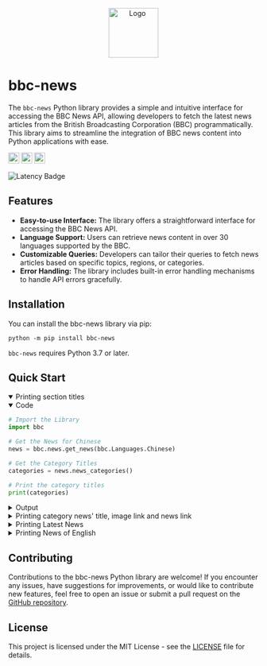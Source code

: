 <p align="center">
    <a href="https://pypi.org/project/bbc-news"><picture><source media="(prefers-color-scheme: dark)" srcset="https://raw.githubusercontent.com/Sayad-Uddin-Tahsin/BBC-News-API/main/Assets/Dark%20Logo.png"><img alt="Logo" src="https://raw.githubusercontent.com/Sayad-Uddin-Tahsin/BBC-News-API/main/Assets/Light%20Logo.png" height=100 width=100></picture></a>
</p>

# bbc-news

The `bbc-news` Python library provides a simple and intuitive interface for accessing the BBC News API, allowing developers to fetch the latest news articles from the British Broadcasting Corporation (BBC) programmatically. This library aims to streamline the integration of BBC news content into Python applications with ease.

<a href="https://pypi.org/project/bbc-news"><img src="https://img.shields.io/pypi/status/bbc-news?label=Status&logo=pypi&logoColor=ffffff" height=22></a>
<a href="https://pypi.org/project/bbc-news"><img src="https://img.shields.io/pypi/v/bbc-news?label=PyPI Version&logo=pypi&logoColor=ffffff" height=22></a>
<a href="https://python.org"><img src="https://img.shields.io/pypi/pyversions/bbc-news?label=Python&logo=python&logoColor=ffdd54" height=22></a>

<picture><source media="(prefers-color-scheme: dark)" srcset="https://web-badge-psi.vercel.app/latency-badge?theme=dark"><img alt="Latency Badge" src="https://web-badge-psi.vercel.app/latency-badge?theme=light"></picture>

## Features
- **Easy-to-use Interface:** The library offers a straightforward interface for accessing the BBC News API.
- **Language Support:** Users can retrieve news content in over 30 languages supported by the BBC.
- **Customizable Queries:** Developers can tailor their queries to fetch news articles based on specific topics, regions, or categories.
- **Error Handling:** The library includes built-in error handling mechanisms to handle API errors gracefully.

## Installation
You can install the bbc-news library via pip:

```console
python -m pip install bbc-news
```
`bbc-news` requires Python 3.7 or later.

## Quick Start

<!-- Example: Printing Categories -->
<details open>
<summary>Printing section titles</summary>

<!-- Code: Start -->
<details open>
<summary>Code</summary>


```python
# Import the Library
import bbc

# Get the News for Chinese
news = bbc.news.get_news(bbc.Languages.Chinese)

# Get the Category Titles
categories = news.news_categories()

# Print the category titles
print(categories)

```

</details>
<!-- Code: End -->

<!-- Output: Start -->
<details>
<summary>Output</summary>

```console
['Top story - Zhongwen', '必看', '深度报道', '新闻时事 趋势动态', '知识资讯 观点角度', '特别推荐', '台湾大选2024']
```

</details>
</details>

<!-- Example: Printing Category News -->
<details>
<summary>Printing category news' title, image link and news link</summary>

<!-- Code: Start -->
<details open>
<summary>Code</summary>


```python
# Import the Library
import bbc

# Get the News for Bengali
news = bbc.news.get_news(bbc.Languages.Bengali)

# Get the Category Titles
categories = news.news_categories()

# Loop through the category titles
for category in categories:
    # Get the Category News
    section_news = news.news_category(category)

    # Loop through the news dictionary
    for news_dict in section_news:
        # Print the Title
        print(news_dict['title'])

        # Print the Image Link
        print(news_dict['image_link'])

        # Print the News Link
        print(news_dict["news_link"])
                
        # Print a Separator Line
        print("---")
```

</details>
<!-- Code: End -->

<!-- Output: Start -->
<details>
<summary>Output</summary>

```console
ভারতের মুহাম্মদ আসফান যেভাবে রাশিয়া-ইউক্রেন যুদ্ধে মারা গেলেন
https://ichef.bbci.co.uk/ace/standard/240/cpsprodpb/fd83/live/b9cd1d20-dc91-11ee-9a5b-e35447f6c53b.jpg
https://www.bbc.com/bengali/articles/c720rl118yro
---
গাজায় বিমান থেকে ফেলা ত্রাণের বস্তার নিচে চাপা পড়ে পাঁচ ফিলিস্তিনি নিহত
https://ichef.bbci.co.uk/ace/standard/240/cpsprodpb/4f7d/live/a3523c10-ddc7-11ee-8bf3-195418ba9285.jpg
https://www.bbc.com/bengali/articles/cd1841llw6eo
---
'বৈশ্বিক গণতান্ত্রিক সূচকে অবনতি বাংলাদেশের'
https://ichef.bbci.co.uk/ace/standard/240/cpsprodpb/d1ea/live/7af76d90-ddbc-11ee-9080-d35818d60ed3.jpg
https://www.bbc.com/bengali/articles/cpv0wvkprwvo
---
গাজার মাঝ বরাবর ইসরায়েল রাস্তা তৈরি করছে কেন ?
https://ichef.bbci.co.uk/ace/standard/240/cpsprodpb/3927/live/81f882d0-dd55-11ee-b292-af90e1cb0639.jpg
https://www.bbc.com/bengali/articles/c1e8zxwqwyno
---
জনসংখ্যা কমায় বিপাকে থাকা দেশগুলো থেকে ভারত, পাকিস্তান, বাংলাদেশ কী পেতে পারে?
https://ichef.bbci.co.uk/ace/standard/240/cpsprodpb/3400/live/a073cc20-dd36-11ee-9a5b-e35447f6c53b.jpg
https://www.bbc.com/bengali/articles/c280gpg8wexo

...
...
...
```

</details>
</details>

<!-- Example: Printing Latest News -->
<details>
<summary>Printing Latest News</summary>

<!-- Code: Start -->
<details open>
<summary>Code</summary>


```python
# Import the Library
import bbc

# Get the Latest News for Arabic
news_list = bbc.news.get_latest_news(bbc.Languages.Arabic)

# Loop through the list
for news_dict in news_list:
    # Print the Title
    print(news_dict['title'])

    # Print the Image Link
    print(news_dict['image_link'])

    # Print the News Link
    print(news_dict["news_link"])
            
    # Print a Separator Line
    print("---")

```

</details>
<!-- Code: End -->

<!-- Output: Start -->
<details>
<summary>Output</summary>

```console
الأمم المتحدة تنتقد إنشاء ممر بحري لإيصال المساعدات في غزة وخمسة قتلى خلال إنزال جوي
https://ichef.bbci.co.uk/ace/standard/240/cpsprodpb/1cc9/live/6e28cad0-ddaa-11ee-be08-970469947e0a.jpg
https://www.bbc.com/arabic/articles/ce9rn7l6r1lo
---
كندا تستأنف تمويل وكالة الأونروا بعد قرار تعليقها
https://ichef.bbci.co.uk/ace/standard/240/cpsprodpb/536e/live/69575680-ddb3-11ee-8bf3-195418ba9285.jpg
https://www.bbc.com/arabic/articles/c9945z477k8o
---
مبادرة إنسانية لغزة من أول بلد أوروبي يعترف بالدولة الفلسطينية
https://ichef.bbci.co.uk/ace/standard/240/cpsprodpb/e629/live/0f753c40-dca5-11ee-b83b-0f87a864f372.jpg
https://www.bbc.com/arabic/articles/cv2ymd20rzjo
---
الضفة الغربية: "رغم محاولتي حماية طفلي إلا أنه قُتِل"!
https://ichef.bbci.co.uk/ace/standard/240/cpsprodpb/98db/live/f707d570-dd97-11ee-8bf3-195418ba9285.jpg
https://www.bbc.com/arabic/articles/c3gm1eg1deko
---
ما الذي نعرفه عن الممر البحري الذي يشرف الجيش الأمريكي على إنشائه قبالة غزة؟
https://ichef.bbci.co.uk/ace/standard/240/cpsprodpb/a783/live/9130c4a0-dd3d-11ee-b83b-0f87a864f372.png
https://www.bbc.com/arabic/articles/clejnlz58x1o
---
صور الأقمار الصناعية تظهر اكتمال الطريق الذي أنشأه الجيش الإسرائيلي عبر غزة
https://ichef.bbci.co.uk/ace/standard/240/cpsprodpb/3dfd/live/3c82b530-dce3-11ee-8f28-259790e80bba.jpg
https://www.bbc.com/arabic/articles/ckk7y2k5117o
---
"مؤامرة إجرامية" يكشف عنها الجيش الأمريكي حاكها أحد جنوده مع الصين
https://ichef.bbci.co.uk/ace/standard/240/cpsprodpb/9cdb/live/66b71d80-dd21-11ee-b83b-0f87a864f372.jpg
https://www.bbc.com/arabic/articles/cj7ve1mr9v9o
---
بياناتك الشخصية متاحة للجميع، فهل هناك طريقة أفضل للحفاظ على خصوصيتها؟
https://ichef.bbci.co.uk/ace/standard/240/cpsprodpb/0cf2/live/c5be7b30-dd93-11ee-8be9-db11b274404f.jpg
https://www.bbc.com/arabic/articles/c3gq1kxjp72o
---
اكتشاف بقايا أحفورية لأقدم غابة في العالم تعود لنحو 400 مليون سنة
https://ichef.bbci.co.uk/ace/standard/240/cpsprodpb/0008/live/18a10cf0-dd3f-11ee-9a5b-e35447f6c53b.jpg
https://www.bbc.com/arabic/articles/c723xvpkplko
```

</details>
</details>

<!-- Example: Printing News of English -->
<details>
<summary>Printing News of English</summary>

<!-- Code: Start -->
<details open>
<summary>Code</summary>


```python
# Import the Library
import bbc
# Get the Latest News for English
news = bbc.news.get_news(bbc.Languages.English)
# Get the Category Titles
categories = news.news_categories()
# Loop through the category titles
for category in categories:
    # Get the Category News
    section_news = news.news_category(category)

    # Loop through the news dictionary
    for news_dict in section_news:
        # Print the Title
        print(news_dict['title'])
        # Print the News Description according to availability  (Returns None if unavailable)
        print(news_dict['summary'])
        # Print the News Image according to availability (Returns None if unavailable)
        print(news_dict['image_link'])
        # Print the News Link
        print(news_dict["news_link"])
        
        # Print a Blank Line
        print("---")

```

</details>
<!-- Code: End -->

<!-- Output: Start -->
<details>
<summary>Output</summary>

```console
Israel and Hezbollah exchange heavy fire in major escalation
Hezbollah says it fired hundreds of rockets after Israel says it launched pre-emptive strikes on Sunday morning.
https://ichef.bbci.co.uk/news/240/cpsprodpb/c16f/live/604e1f70-6354-11ef-8665-19cd0ac0261f.jpg.webp
https://bbc.com/news/articles/cq6rzvyz9p6o
---
Matthew Perry's death reveals Hollywood's ketamine 'wild west'
Doctors say ketamine has become "super easy" to get through a network of online clinics that exploit government loopholes.
https://ichef.bbci.co.uk/news/240/cpsprodpb/11ab/live/fa8ebf00-617d-11ef-8c32-f3c2bc7494c6.jpg.webp
https://bbc.com/news/articles/czrgp7pj4g2o
---
Israel and Hezbollah exchange heavy fire in major escalation
Hezbollah says it fired hundreds of rockets after Israel says it launched pre-emptive strikes on Sunday morning.
https://ichef.bbci.co.uk/news/240/cpsprodpb/c16f/live/604e1f70-6354-11ef-8665-19cd0ac0261f.jpg.webp
https://bbc.com/news/articles/cq6rzvyz9p6o
---
Matthew Perry's death reveals Hollywood's ketamine 'wild west'
Doctors say ketamine has become "super easy" to get through a network of online clinics that exploit government loopholes.
https://ichef.bbci.co.uk/news/240/cpsprodpb/11ab/live/fa8ebf00-617d-11ef-8c32-f3c2bc7494c6.jpg.webp
https://bbc.com/news/articles/czrgp7pj4g2o

...
...
...
```

</details>
</details>

## Contributing
Contributions to the bbc-news Python library are welcome! If you encounter any issues, have suggestions for improvements, or would like to contribute new features, feel free to open an issue or submit a pull request on the [GitHub repository](https://github.com/Sayad-Uddin-Tahsin/BBC-News-API).

## License
This project is licensed under the MIT License - see the [LICENSE](https://github.com/Sayad-Uddin-Tahsin/BBC-News-API/blob/main/LICENSE) file for details.
